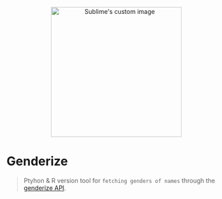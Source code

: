 <p align="center">
  <img src="https://images.theconversation.com/files/209233/original/file-20180307-146694-aj4mc6.jpg?ixlib=rb-1.1.0&q=45&auto=format&w=1200&h=1200.0&fit=crop" alt="Sublime's custom image"
  width = 300
  height = 300 />
</p>

# Genderize
> Ptyhon & R version tool for `fetching genders of names` through the [genderize API](https://genderize.io/).

